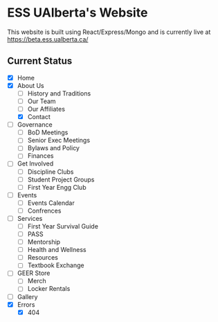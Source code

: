 # ESS UAlberta's Website

This website is built using React/Express/Mongo and is currently live at https://beta.ess.ualberta.ca/

## Current Status

- [x] Home
- [x] About Us
  - [ ] History and Traditions
  - [ ] Our Team
  - [ ] Our Affiliates
  - [x] Contact
- [ ] Governance
  - [ ] BoD Meetings
  - [ ] Senior Exec Meetings
  - [ ] Bylaws and Policy
  - [ ] Finances
- [ ] Get Involved
  - [ ] Discipline Clubs
  - [ ] Student Project Groups
  - [ ] First Year Engg Club
- [ ] Events
  - [ ] Events Calendar
  - [ ] Confrences
- [ ] Services
  - [ ] First Year Survival Guide
  - [ ] PASS
  - [ ] Mentorship
  - [ ] Health and Wellness
  - [ ] Resources
  - [ ] Textbook Exchange
- [ ] GEER Store
  - [ ] Merch
  - [ ] Locker Rentals
- [ ] Gallery
- [x] Errors
  - [x] 404